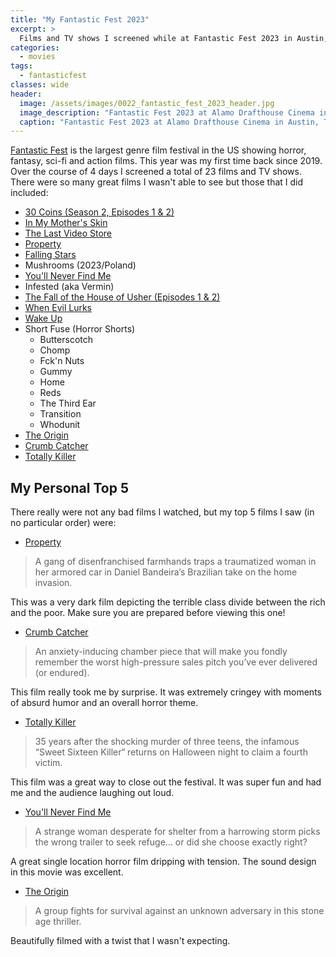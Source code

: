 ```yaml
---
title: "My Fantastic Fest 2023"
excerpt: >
  Films and TV shows I screened while at Fantastic Fest 2023 in Austin, TX.
categories:
  - movies
tags:
  - fantasticfest
classes: wide
header:
  image: /assets/images/0022_fantastic_fest_2023_header.jpg
  image_description: "Fantastic Fest 2023 at Alamo Drafthouse Cinema in Austin, TX"
  caption: "Fantastic Fest 2023 at Alamo Drafthouse Cinema in Austin, TX"
---
```


[Fantastic Fest](https://fantasticfest.com/) is the largest genre film festival in the US showing horror, fantasy, sci-fi and action films. This year was my first time back
since 2019.  Over the course of 4 days I screened a total of 23 films and TV shows.  There were so many great films I wasn't able to see but those that I did included:
* [30 Coins (Season 2, Episodes 1 & 2)](https://www.imdb.com/title/tt9764386/)
* [In My Mother's Skin](https://www.imdb.com/title/tt20413870/)
* [The Last Video Store](https://www.imdb.com/title/tt17423262/)
* [Property](https://www.imdb.com/title/tt23061176/)
* [Falling Stars](https://www.imdb.com/title/tt10042482/)
* Mushrooms (2023/Poland)
* [You'll Never Find Me](https://www.imdb.com/title/tt22023218/)
* Infested (aka Vermin)
* [The Fall of the House of Usher (Episodes 1 & 2)](https://m.imdb.com/title/tt15567174)
* [When Evil Lurks](https://m.imdb.com/title/tt16300962/)
* [Wake Up](https://m.imdb.com/title/tt28662887/)
* Short Fuse (Horror Shorts)
  * Butterscotch
  * Chomp
  * Fck'n Nuts
  * Gummy
  * Home
  * Reds
  * The Third Ear
  * Transition
  * Whodunit
* [The Origin](https://m.imdb.com/title/tt7527682/) 
* [Crumb Catcher](https://m.imdb.com/title/tt7178516/)
* [Totally Killer](https://m.imdb.com/title/tt11426232/)

## My Personal Top 5

There really were not any bad films I watched, but my top 5 films I saw (in no particular order) were:

* [Property](https://www.imdb.com/title/tt23061176/)
> A gang of disenfranchised farmhands traps a traumatized woman in her armored car in Daniel Bandeira’s Brazilian take on the home invasion.

This was a very dark film depicting the terrible class divide between the rich and the poor. Make sure you are prepared before viewing this one!
 
* [Crumb Catcher](https://m.imdb.com/title/tt7178516/)
> An anxiety-inducing chamber piece that will make you fondly remember the worst high-pressure sales pitch you’ve ever delivered (or endured).

This film really took me by surprise.  It was extremely cringey with moments of absurd humor and an overall horror theme.

* [Totally Killer](https://m.imdb.com/title/tt11426232/)
> 35 years after the shocking murder of three teens, the infamous “Sweet Sixteen Killer“ returns on Halloween night to claim a fourth victim.

This film was a great way to close out the festival. It was super fun and had me and the audience laughing out loud.

* [You'll Never Find Me](https://www.imdb.com/title/tt22023218/)
> A strange woman desperate for shelter from a harrowing storm picks the wrong trailer to seek refuge... or did she choose exactly right?

A great single location horror film dripping with tension. The sound design in this movie was excellent.

* [The Origin](https://m.imdb.com/title/tt7527682/)
> A group fights for survival against an unknown adversary in this stone age thriller.

Beautifully filmed with a twist that I wasn't expecting.